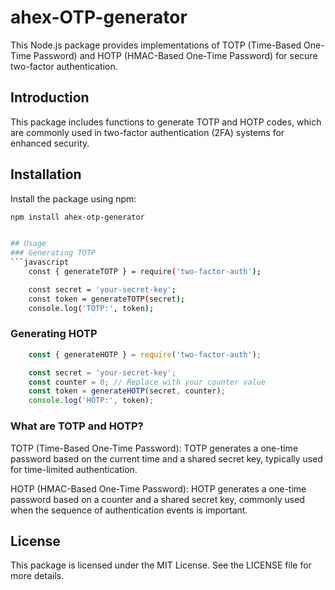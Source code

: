 # ahex-OTP-generator
This Node.js package provides implementations of TOTP (Time-Based One-Time Password) and HOTP (HMAC-Based One-Time Password) for secure two-factor authentication.


## Introduction

This package includes functions to generate TOTP and HOTP codes, which are commonly used in two-factor authentication (2FA) systems for enhanced security.

## Installation

Install the package using npm:

```bash
npm install ahex-otp-generator


## Usage
### Generating TOTP
```javascript
    const { generateTOTP } = require('two-factor-auth');

    const secret = 'your-secret-key';
    const token = generateTOTP(secret);
    console.log('TOTP:', token);
```
### Generating HOTP
```javascript
    const { generateHOTP } = require('two-factor-auth');

    const secret = 'your-secret-key';
    const counter = 0; // Replace with your counter value
    const token = generateHOTP(secret, counter);
    console.log('HOTP:', token);
```

### What are TOTP and HOTP?
TOTP (Time-Based One-Time Password): TOTP generates a one-time password based on the current time and a shared secret key, typically used for time-limited authentication.

HOTP (HMAC-Based One-Time Password): HOTP generates a one-time password based on a counter and a shared secret key, commonly used when the sequence of authentication events is important.

## License
This package is licensed under the MIT License. See the LICENSE file for more details.